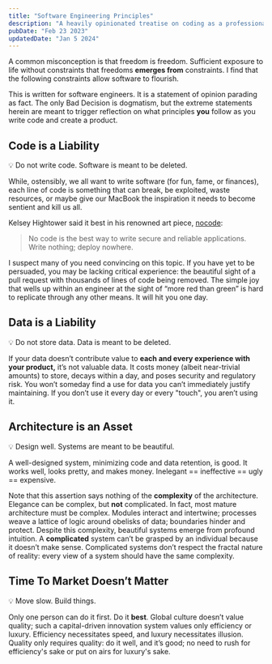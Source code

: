 ```yaml
---
title: "Software Engineering Principles"
description: "A heavily opinionated treatise on coding as a professional."
pubDate: "Feb 23 2023"
updatedDate: "Jan 5 2024"
---
```


A common misconception is that freedom is freedom.
Sufficient exposure to life without constraints that freedoms **emerges from** constraints.
I find that the following constraints allow software to flourish.

This is written for software engineers.
It is a statement of opinion parading as fact.
The only Bad Decision is dogmatism, but the extreme statements herein are meant to trigger reflection on what principles **you** follow as you write code and create a product.

## Code is a Liability

<aside>
💡 Do not write code. Software is meant to be deleted.
</aside>

While, ostensibly, we all want to write software (for fun, fame, or finances), each line of code is something that can break, be exploited, waste resources, or maybe give our MacBook the inspiration it needs to become sentient and kill us all.

Kelsey Hightower said it best in his renowned art piece, [nocode](https://github.com/kelseyhightower/nocode):

> No code is the best way to write secure and reliable applications. Write nothing; deploy nowhere.

I suspect many of you need convincing on this topic.
If you have yet to be persuaded, you may be lacking critical experience: the beautiful sight of a pull request with thousands of lines of code being removed.
The simple joy that wells up within an engineer at the sight of “more red than green” is hard to replicate through any other means.
It will hit you one day.

## Data is a Liability

<aside>
💡 Do not store data. Data is meant to be deleted.
</aside>

If your data doesn’t contribute value to **each and every experience with your product,** it’s not valuable data.
It costs money (albeit near-trivial amounts) to store, decays within a day, and poses security and regulatory risk.
You won’t someday find a use for data you can’t immediately justify maintaining.
If you don’t use it every day or every "touch", you aren’t using it.

## Architecture is an Asset

<aside>
💡 Design well. Systems are meant to be beautiful.
</aside>

A well-designed system, minimizing code and data retention, is good.
It works well, looks pretty, and makes money. Inelegant == ineffective == ugly == expensive.

Note that this assertion says nothing of the **complexity** of the architecture.
Elegance can be complex, but **not** complicated.
In fact, most mature architecture must be complex.
Modules interact and intertwine; processes weave a lattice of logic around obelisks of data; boundaries hinder and protect.
Despite this complexity, beautiful systems emerge from profound intuition.
A **complicated** system can’t be grasped by an individual because it doesn’t make sense.
Complicated systems don’t respect the fractal nature of reality: every view of a system should have the same complexity.

## Time To Market Doesn’t Matter

<aside>
💡 Move slow. Build things.
</aside>

Only one person can do it first.
Do it **best**.
Global culture doesn’t value quality; such a capital-driven innovation system values only efficiency or luxury.
Efficiency necessitates speed, and luxury necessitates illusion.
Quality only requires quality: do it well, and it’s good; no need to rush for efficiency's sake or put on airs for luxury's sake.
